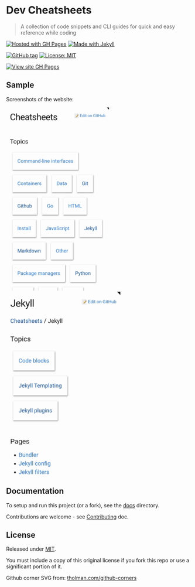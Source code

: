 # Dev Cheatsheets
> A collection of code snippets and CLI guides for quick and easy reference while coding

[![Hosted with GH Pages](https://img.shields.io/badge/Made_with-GH_Pages-blue.svg)](https://pages.github.com/)
[![Made with Jekyll](https://img.shields.io/badge/Made_with-Jekyll-blue.svg)](https://jekyllrb.com)

[![GitHub tag](https://img.shields.io/github/tag/MichaelCurrin/dev-cheatsheets)](https://github.com/MichaelCurrin/dev-cheatsheets/tags/)
[![License: MIT](https://img.shields.io/badge/License-MIT-blue)](#license)

<!-- TODO replace with URL in badge but need to restructure how the badge works to allow '/' -->
[![View site GH Pages](https://img.shields.io/badge/View_site-GH_Pages-green?style=for-the-badge)](https://michaelcurrin.github.io/dev-cheatsheets/)


## Sample

Screenshots of the website:

<a href="https://michaelcurrin.github.io/dev-cheatsheets/cheatsheets/">
    <img src="/sample-cheatsheets.jpg" height="500px" alt="sample cheatsheets"/>
</a>                                            
<a href="https://michaelcurrin.github.io/dev-cheatsheets/cheatsheets/jekyll/">
    <img src="/sample-jekyll.jpg" height="500px" alt="sample cheatsheets jekyll" />
</a>     


## Documentation

To setup and run this project (or a fork), see the [docs](/docs/) directory.

Contributions are welcome - see [Contributing](/CONTRIBUTING.md) doc.


## License

Released under [MIT](/LICENSE).

You must include a copy of this original license if you fork this repo or use a significant portion of it.

Github corner SVG from: [tholman.com/github-corners](https://tholman.com/github-corners/)
